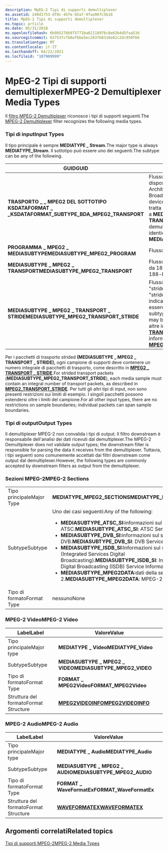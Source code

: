 ```yaml
---
description: MpEG-2 Tipi di supporti demultiplexer
ms.assetid: 240d1753-df8c-45fe-b5a7-9faa96fc5b18
title: MpEG-2 Tipi di supporti demultiplexer
ms.topic: article
ms.date: 05/31/2018
ms.openlocfilehash: 6b9b5276b975771ba62118976c8e63b4d5faa53d
ms.sourcegitcommit: 63753fcfb0afbbe5ec283fb8316e62c2dc950f66
ms.translationtype: MT
ms.contentlocale: it-IT
ms.lasthandoff: 04/22/2021
ms.locfileid: "107909999"
---
```

# <a name="mpeg-2-demultiplexer-media-types"></a><span data-ttu-id="e35a4-103">MpEG-2 Tipi di supporti demultiplexer</span><span class="sxs-lookup"><span data-stu-id="e35a4-103">MPEG-2 Demultiplexer Media Types</span></span>

<span data-ttu-id="e35a4-104">Il [filtro MPEG-2 Demultiplexer](mpeg-2-demultiplexer.md) riconosce i tipi di supporti seguenti.</span><span class="sxs-lookup"><span data-stu-id="e35a4-104">The [MPEG-2 Demultiplexer](mpeg-2-demultiplexer.md) filter recognizes the following media types.</span></span>

### <a name="input-types"></a><span data-ttu-id="e35a4-105">Tipi di input</span><span class="sxs-lookup"><span data-stu-id="e35a4-105">Input Types</span></span>

<span data-ttu-id="e35a4-106">Il tipo principale è sempre **MEDIATYPE \_ Stream.**</span><span class="sxs-lookup"><span data-stu-id="e35a4-106">The major type is always **MEDIATYPE\_Stream**.</span></span> <span data-ttu-id="e35a4-107">Il sottotipo può essere uno dei seguenti.</span><span class="sxs-lookup"><span data-stu-id="e35a4-107">The subtype can be any of the following.</span></span>



| <span data-ttu-id="e35a4-108">GUID</span><span class="sxs-lookup"><span data-stu-id="e35a4-108">GUID</span></span>                                             | <span data-ttu-id="e35a4-109">Descrizione</span><span class="sxs-lookup"><span data-stu-id="e35a4-109">Description</span></span>                                                                                                                                                                                               |
|--------------------------------------------------|-----------------------------------------------------------------------------------------------------------------------------------------------------------------------------------------------------------|
| <span data-ttu-id="e35a4-110">**TRASPORTO \_ \_ MPEG2 DEL SOTTOTIPO KSDATAFORMAT \_ \_**</span><span class="sxs-lookup"><span data-stu-id="e35a4-110">**KSDATAFORMAT\_SUBTYPE\_BDA\_MPEG2\_TRANSPORT**</span></span> | <span data-ttu-id="e35a4-111">Flusso di trasporto da un filtro di dispositivo BDA (Broadcast Driver Architecture).</span><span class="sxs-lookup"><span data-stu-id="e35a4-111">Transport stream from a Broadcast Driver Architecture (BDA) device filter.</span></span> <span data-ttu-id="e35a4-112">Il demultiplex MPEG-2 tratta questo sottotipo in modo identico a **MEDIASUBTYPE \_ MPEG2 \_ TRANSPORT.**</span><span class="sxs-lookup"><span data-stu-id="e35a4-112">The MPEG-2 demultiplexer treats this subtype identically to **MEDIASUBTYPE\_MPEG2\_TRANSPORT**.</span></span>                                |
| <span data-ttu-id="e35a4-113">**PROGRAMMA \_ MPEG2 \_ MEDIASUBTYPE**</span><span class="sxs-lookup"><span data-stu-id="e35a4-113">**MEDIASUBTYPE\_MPEG2\_PROGRAM**</span></span>                 | <span data-ttu-id="e35a4-114">Flusso del programma</span><span class="sxs-lookup"><span data-stu-id="e35a4-114">Program stream</span></span>                                                                                                                                                                                            |
| <span data-ttu-id="e35a4-115">**MEDIASUBTYPE \_ MPEG2 \_ TRANSPORT**</span><span class="sxs-lookup"><span data-stu-id="e35a4-115">**MEDIASUBTYPE\_MPEG2\_TRANSPORT**</span></span>               | <span data-ttu-id="e35a4-116">Flusso di trasporto (TS), con pacchetti da 188 byte</span><span class="sxs-lookup"><span data-stu-id="e35a4-116">Transport stream (TS), with 188-byte packets</span></span>                                                                                                                                                              |
| <span data-ttu-id="e35a4-117">**MEDIASUBTYPE \_ MPEG2 \_ TRANSPORT \_ STRIDE**</span><span class="sxs-lookup"><span data-stu-id="e35a4-117">**MEDIASUBTYPE\_MPEG2\_TRANSPORT\_STRIDE**</span></span>       | <span data-ttu-id="e35a4-118">Flusso di trasporto con pacchetti "strided".</span><span class="sxs-lookup"><span data-stu-id="e35a4-118">Transport stream with "strided" packets.</span></span> <span data-ttu-id="e35a4-119">Questo sottotipo indica che i pacchetti TS possono essere riempiti con byte aggiuntivi.</span><span class="sxs-lookup"><span data-stu-id="e35a4-119">This subtype indicates that the TS packets may be padded with extra bytes.</span></span> <span data-ttu-id="e35a4-120">Per altre informazioni, vedere [**MPEG2 \_ TRANSPORT \_ STRIDE.**](mpeg2-transport-stride.md)</span><span class="sxs-lookup"><span data-stu-id="e35a4-120">For more information, see [**MPEG2\_TRANSPORT\_STRIDE**](mpeg2-transport-stride.md).</span></span> |



 

<span data-ttu-id="e35a4-121">Per i pacchetti di trasporto strided **(MEDIASUBTYPE \_ MPEG2 \_ TRANSPORT \_ STRIDE),** ogni campione di supporti deve contenere un numero integrale di pacchetti di trasporto, come descritto in [**MPEG2 \_ TRANSPORT \_ STRIDE**](mpeg2-transport-stride.md).</span><span class="sxs-lookup"><span data-stu-id="e35a4-121">For strided transport packets (**MEDIASUBTYPE\_MPEG2\_TRANSPORT\_STRIDE**), each media sample must contain an integral number of transport packets, as described in [**MPEG2\_TRANSPORT\_STRIDE**](mpeg2-transport-stride.md).</span></span> <span data-ttu-id="e35a4-122">Per tutti gli altri tipi di input, non sono presenti restrizioni sui limiti di esempio. I singoli pacchetti possono estendersi oltre i limiti del campione.</span><span class="sxs-lookup"><span data-stu-id="e35a4-122">For all other input types, there are no restrictions on sample boundaries; individual packets can span sample boundaries.</span></span>

### <a name="output-types"></a><span data-ttu-id="e35a4-123">Tipi di output</span><span class="sxs-lookup"><span data-stu-id="e35a4-123">Output Types</span></span>

<span data-ttu-id="e35a4-124">Il demultiplexer MPEG-2 non convalida i tipi di output. Il filtro downstream è responsabile dell'analisi dei dati ricevuti dal demultiplexer.</span><span class="sxs-lookup"><span data-stu-id="e35a4-124">The MPEG-2 Demultiplexer does not validate output types; the downstream filter is responsible for parsing the data it receives from the demultiplexer.</span></span> <span data-ttu-id="e35a4-125">Tuttavia, i tipi seguenti sono comunemente accettati dai filtri downstream come output dal demultiplexer.</span><span class="sxs-lookup"><span data-stu-id="e35a4-125">However, the following types are commonly accepted by downstream filters as output from the demultiplexer.</span></span>

### <a name="mpeg-2-sections"></a><span data-ttu-id="e35a4-126">Sezioni MPEG-2</span><span class="sxs-lookup"><span data-stu-id="e35a4-126">MPEG-2 Sections</span></span>



<table>
<colgroup>
<col style="width: 50%" />
<col style="width: 50%" />
</colgroup>
<tbody>
<tr class="odd">
<td><span data-ttu-id="e35a4-127">Tipo principale</span><span class="sxs-lookup"><span data-stu-id="e35a4-127">Major Type</span></span></td>
<td><span data-ttu-id="e35a4-128"><strong>MEDIATYPE_MPEG2_SECTIONS</strong></span><span class="sxs-lookup"><span data-stu-id="e35a4-128"><strong>MEDIATYPE_MPEG2_SECTIONS</strong></span></span></td>
</tr>
<tr class="even">
<td><span data-ttu-id="e35a4-129">Subtype</span><span class="sxs-lookup"><span data-stu-id="e35a4-129">Subtype</span></span></td>
<td><span data-ttu-id="e35a4-130">Uno dei casi seguenti:</span><span class="sxs-lookup"><span data-stu-id="e35a4-130">Any of the following:</span></span><br/>
<ul>
<li><span data-ttu-id="e35a4-131"><strong>MEDIASUBTYPE_ATSC_SI:</strong>informazioni sul servizio ATSC.</span><span class="sxs-lookup"><span data-stu-id="e35a4-131"><strong>MEDIASUBTYPE_ATSC_SI</strong>: ATSC Service Information.</span></span></li>
<li><span data-ttu-id="e35a4-132"><strong>MEDIASUBTYPE_DVB_SI:</strong>informazioni sul servizio DVB.</span><span class="sxs-lookup"><span data-stu-id="e35a4-132"><strong>MEDIASUBTYPE_DVB_SI</strong>: DVB Service Information.</span></span></li>
<li><span data-ttu-id="e35a4-133"><strong>MEDIASUBTYPE_ISDB_SI:</strong>Informazioni sul servizio ISDB (Integrated Services Digital Broadcasting).</span><span class="sxs-lookup"><span data-stu-id="e35a4-133"><strong>MEDIASUBTYPE_ISDB_SI</strong>: Integrated Services Digital Broadcasting (ISDB) Service Information.</span></span></li>
<li><span data-ttu-id="e35a4-134"><strong>MEDIASUBTYPE_MPEG2DATA:</strong>dati della sezione MPEG-2.</span><span class="sxs-lookup"><span data-stu-id="e35a4-134"><strong>MEDIASUBTYPE_MPEG2DATA</strong>: MPEG-2 section data.</span></span></li>
</ul></td>
</tr>
<tr class="odd">
<td><span data-ttu-id="e35a4-135">Tipo di formato</span><span class="sxs-lookup"><span data-stu-id="e35a4-135">Format Type</span></span></td>
<td><span data-ttu-id="e35a4-136">nessuno</span><span class="sxs-lookup"><span data-stu-id="e35a4-136">None</span></span></td>
</tr>
</tbody>
</table>



 

### <a name="mpeg-2-video"></a><span data-ttu-id="e35a4-137">MPEG-2 Video</span><span class="sxs-lookup"><span data-stu-id="e35a4-137">MPEG-2 Video</span></span>



| <span data-ttu-id="e35a4-138">Label</span><span class="sxs-lookup"><span data-stu-id="e35a4-138">Label</span></span> | <span data-ttu-id="e35a4-139">Valore</span><span class="sxs-lookup"><span data-stu-id="e35a4-139">Value</span></span> |
|------------------|------------------------------------------|
| <span data-ttu-id="e35a4-140">Tipo principale</span><span class="sxs-lookup"><span data-stu-id="e35a4-140">Major type</span></span>       | <span data-ttu-id="e35a4-141">**MEDIATYPE \_ Video**</span><span class="sxs-lookup"><span data-stu-id="e35a4-141">**MEDIATYPE\_Video**</span></span>                     |
| <span data-ttu-id="e35a4-142">Subtype</span><span class="sxs-lookup"><span data-stu-id="e35a4-142">Subtype</span></span>          | <span data-ttu-id="e35a4-143">**MEDIASUBTYPE \_ MPEG2 \_ VIDEO**</span><span class="sxs-lookup"><span data-stu-id="e35a4-143">**MEDIASUBTYPE\_MPEG2\_VIDEO**</span></span>           |
| <span data-ttu-id="e35a4-144">Tipo di formato</span><span class="sxs-lookup"><span data-stu-id="e35a4-144">Format Type</span></span>      | <span data-ttu-id="e35a4-145">**FORMAT \_ MPEG2Video**</span><span class="sxs-lookup"><span data-stu-id="e35a4-145">**FORMAT\_MPEG2Video**</span></span>                   |
| <span data-ttu-id="e35a4-146">Struttura del formato</span><span class="sxs-lookup"><span data-stu-id="e35a4-146">Format Structure</span></span> | [<span data-ttu-id="e35a4-147">**MPEG2VIDEOINFO**</span><span class="sxs-lookup"><span data-stu-id="e35a4-147">**MPEG2VIDEOINFO**</span></span>](/previous-versions/windows/desktop/api/dvdmedia/ns-dvdmedia-mpeg2videoinfo) |



 

### <a name="mpeg-2-audio"></a><span data-ttu-id="e35a4-148">MPEG-2 Audio</span><span class="sxs-lookup"><span data-stu-id="e35a4-148">MPEG-2 Audio</span></span>



| <span data-ttu-id="e35a4-149">Label</span><span class="sxs-lookup"><span data-stu-id="e35a4-149">Label</span></span> | <span data-ttu-id="e35a4-150">Valore</span><span class="sxs-lookup"><span data-stu-id="e35a4-150">Value</span></span> |
|------------------|--------------------------------------|
| <span data-ttu-id="e35a4-151">Tipo principale</span><span class="sxs-lookup"><span data-stu-id="e35a4-151">Major type</span></span>       | <span data-ttu-id="e35a4-152">**MEDIATYPE \_ Audio**</span><span class="sxs-lookup"><span data-stu-id="e35a4-152">**MEDIATYPE\_Audio**</span></span>                 |
| <span data-ttu-id="e35a4-153">Subtype</span><span class="sxs-lookup"><span data-stu-id="e35a4-153">Subtype</span></span>          | <span data-ttu-id="e35a4-154">**MEDIASUBTYPE \_ MPEG2 \_ AUDIO**</span><span class="sxs-lookup"><span data-stu-id="e35a4-154">**MEDIASUBTYPE\_MPEG2\_AUDIO**</span></span>       |
| <span data-ttu-id="e35a4-155">Tipo di formato</span><span class="sxs-lookup"><span data-stu-id="e35a4-155">Format Type</span></span>      | <span data-ttu-id="e35a4-156">**FORMAT \_ WaveFormatEx**</span><span class="sxs-lookup"><span data-stu-id="e35a4-156">**FORMAT\_WaveFormatEx**</span></span>             |
| <span data-ttu-id="e35a4-157">Struttura del formato</span><span class="sxs-lookup"><span data-stu-id="e35a4-157">Format Structure</span></span> | <span data-ttu-id="e35a4-158">[**WAVEFORMATEX**](/previous-versions/dd757713(v=vs.85))</span><span class="sxs-lookup"><span data-stu-id="e35a4-158">[**WAVEFORMATEX**](/previous-versions/dd757713(v=vs.85))</span></span> |



 

## <a name="related-topics"></a><span data-ttu-id="e35a4-159">Argomenti correlati</span><span class="sxs-lookup"><span data-stu-id="e35a4-159">Related topics</span></span>

<dl> <dt>

[<span data-ttu-id="e35a4-160">Tipi di supporti MPEG-2</span><span class="sxs-lookup"><span data-stu-id="e35a4-160">MPEG-2 Media Types</span></span>](mpeg-2-media-types.md)
</dt> </dl>

 

 
